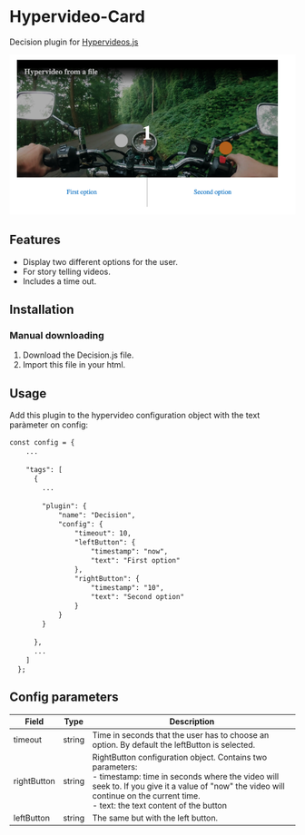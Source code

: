 # Hypervideo-Card
Decision plugin for [Hypervideos.js](https://github.com/Aleix88/Hypervideos)
<div>
    <img src="https://github.com/Aleix88/Hypervideo-Decision/blob/main/decision.png?raw=true">
</div>

## Features
- Display two different options for the user.
- For story telling videos.
- Includes a time out.

## Installation
### Manual downloading
1. Download the Decision.js file.
2. Import this file in your html.

## Usage
Add this plugin to the hypervideo configuration object with the text paràmeter on config:

    const config = {
        ...

        "tags": [
          {
            ...

            "plugin": {
                "name": "Decision",
                "config": {
                    "timeout": 10,
                    "leftButton": {
                        "timestamp": "now",
                        "text": "First option"
                    },
                    "rightButton": {
                        "timestamp": "10",
                        "text": "Second option"
                    }
                }
            }

          }, 
          ...
        ]
      };

## Config parameters

| Field | Type | Description |
| ------------- | ------------- | ------------- |
| timeout | string | Time in seconds that the user has to choose an option. By default the leftButton is selected. |
| rightButton | string | RightButton configuration object. Contains two parameters: <br/> - timestamp: time in seconds where the video will seek to. If you give it a value of "now" the video will continue on the current time. <br/> - text: the text content of the button   |
| leftButton | string | The same but with the left button. |